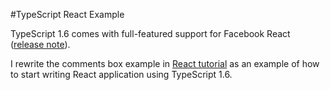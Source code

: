 #TypeScript React Example

TypeScript 1.6 comes with full-featured support for Facebook React ([release note](http://blogs.msdn.com/b/typescript/archive/2015/09/16/announcing-typescript-1-6.aspx)).

I rewrite the comments box example in [React tutorial](https://facebook.github.io/react/docs/tutorial.html) as an example of how to start writing React application using TypeScript 1.6.

